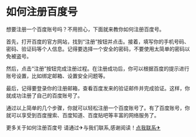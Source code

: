 # 如何注册百度号

想要注册一个百度账号吗？不用担心，下面就来教你如何注册百度号。 

首先，打开百度的官方网站，找到“注册”按钮并点击。接着，填写你的手机号码、密码、验证码等个人信息。记得要选择一个安全的密码，不要使用太简单的密码以免被盗号。 

然后，点击“注册”按钮完成注册过程。在注册成功后，你可以根据百度的提示进行账号设置，比如绑定邮箱、设置安全问题等。 

最后，记得要登录你的注册邮箱，查看百度发来的验证邮件并完成验证。这样，你就成功注册了自己的百度账号了。 

通过以上简单的几个步骤，你就可以轻松注册一个百度账号了。有了百度账号，你就可以享受到百度搜索、百度知道、百度贴吧等丰富的网络服务了。

更多关于如何注册百度号 请通过✈与我们联系,感谢阅读！[点我联系✈](https://edge.G208.com)